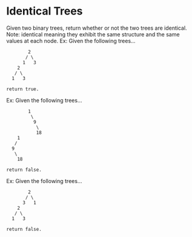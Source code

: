 # Identical Trees

Given two binary trees, return whether or not the two trees are identical. Note: identical meaning they exhibit the same structure and the same values at each node. Ex: Given the following trees...

```
        2
       / \
      1   3
    2
   / \
  1   3

return true.
```

Ex: Given the following trees...

```
        1
         \
          9
           \
           18
    1
   /
  9
   \
    18

return false.
```

Ex: Given the following trees...

```
        2
       / \
      3   1
    2
   / \
  1   3

return false.
```

